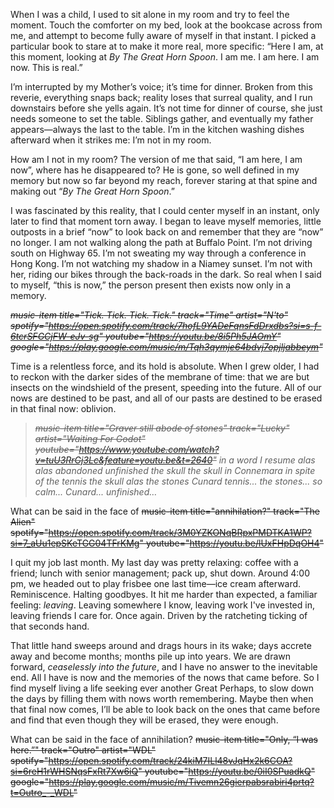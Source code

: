 When I was a child, I used to sit alone in my room and try to feel the moment. Touch the comforter on my bed, look at the bookcase across from me, and attempt to become fully aware of myself in that instant. I picked a particular book to stare at to make it more real, more specific: “Here I am, at this moment, looking at _By The Great Horn Spoon_. I am me. I am here. I am now. This is real.”

I’m interrupted by my Mother’s voice; it’s time for dinner. Broken from this reverie, everything snaps back; reality loses that surreal quality, and I run downstairs before she yells again. It’s not time for dinner of course, she just needs someone to set the table. Siblings gather, and eventually my father appears—always the last to the table. I’m in the kitchen washing dishes afterward when it strikes me: I’m not in my room.

How am I not in my room? The version of me that said, “I am here, I am now”, where has he disappeared to? He is gone, so well defined in my memory but now so far beyond my reach, forever staring at that spine and making out “_By The Great Horn Spoon_.”

I was fascinated by this reality, that I could center myself in an instant, only later to find that moment torn away. I began to leave myself memories, little outposts in a brief “now” to look back on and remember that they are “now” no longer. I am not walking along the path at Buffalo Point. I’m not driving south on Highway 65. I’m not sweating my way through a conference in Hong Kong. I’m not watching my shadow in a Niamey sunset. I’m not with her, riding our bikes through the back-roads in the dark. So real when I said to myself, “this is now,” the person present then exists now only in a memory.

_~~music-item title="Tick. Tick. Tick. Tick." track="Time" artist="N'to" spotify="https://open.spotify.com/track/7hofL9YADeFqnsFdDrxdbs?si=s-f-6tcrSFGCjFW-eJv-sg" youtube="https://youtu.be/8i5Ph5JAOmY" google="https://play.google.com/music/m/Tqh3qymje64bdvj7opjljabbeym"~~_

Time is a relentless force, and its hold is absolute. When I grew older, I had to reckon with the darker sides of the membrane of time: that we are but insects on the windshield of the present, speeding into the future. All of our nows are destined to be past, and all of our pasts are destined to be erased in that final now: oblivion.

> _~~music-item title="Graver still abode of stones" track="Lucky" artist="Waiting For Godot" youtube="https://www.youtube.com/watch?v=tuU3RrGj3Lc&feature=youtu.be&t=2640"~~ in a word I resume alas alas abandoned unfinished the skull the skull in Connemara in spite of the tennis the skull alas the stones Cunard tennis... the stones... so calm... Cunard... unfinished…_

What can be said in the face of ~~music-item title="annihilation?" track="The Alien" spotify="https://open.spotify.com/track/3M0YZKONqBRpxPMDTKA1WP?si=7_aUu1epSKeTGG04TFrKMg" youtube="https://youtu.be/lUxFHpDqOH4"~~

I quit my job last month. My last day was pretty relaxing: coffee with a friend; lunch with senior management; pack up, shut down. Around 4:00 pm, we headed out to play frisbee one last time—ice cream afterward. Reminiscence. Halting goodbyes. It hit me harder than expected, a familiar feeling: _leaving_. Leaving somewhere I know, leaving work I've invested in, leaving friends I care for. Once again. Driven by the ratcheting ticking of that seconds hand.

That little hand sweeps around and drags hours in its wake; days accrete away and become months; months pile up into years. We are drawn forward, _ceaselessly into the future_, and I have no answer to the inevitable end. All I have is now and the memories of the nows that came before. So I find myself living a life seeking ever another Great Perhaps, to slow down the days by filling them with nows worth remembering. Maybe then when that final now comes, I’ll be able to look back on the ones that came before and find that even though they will be erased, they were enough.

What can be said in the face of annihilation? ~~music-item title="Only, “I was here.”" track="Outro" artist="WDL" spotify="https://open.spotify.com/track/24kiM7ILl48vJqHx2k6COA?si=6reH1rWHSNqsFxRt7Xw6iQ" youtube="https://youtu.be/0iI0SPuadkQ" google="https://play.google.com/music/m/Tivemn26gierpabsrabiri4prtq?t=Outro_-_WDL"~~
